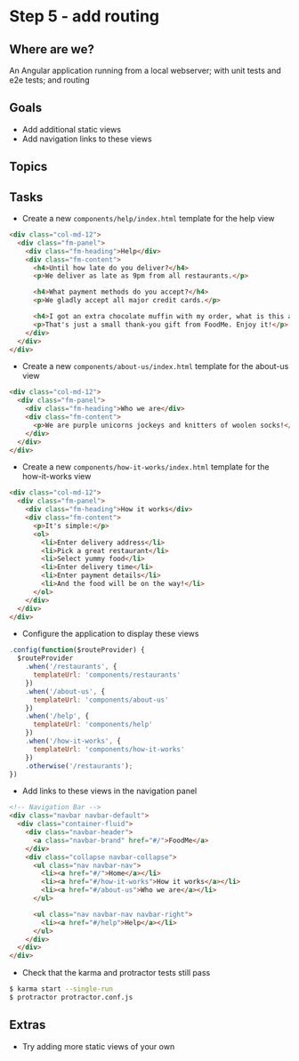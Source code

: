 # Step 5 - add routing

## Where are we?

An Angular application running from a local webserver;
with unit tests and e2e tests;
and routing

## Goals

* Add additional static views
* Add navigation links to these views

## Topics

## Tasks

* Create a new `components/help/index.html` template for the help view

```html
<div class="col-md-12">
  <div class="fm-panel">
    <div class="fm-heading">Help</div>
    <div class="fm-content">
      <h4>Until how late do you deliver?</h4>
      <p>We deliver as late as 9pm from all restaurants.</p>

      <h4>What payment methods do you accept?</h4>
      <p>We gladly accept all major credit cards.</p>

      <h4>I got an extra chocolate muffin with my order, what is this about?</h4>
      <p>That's just a small thank-you gift from FoodMe. Enjoy it!</p>
    </div>
  </div>
</div>
```

* Create a new `components/about-us/index.html` template for the about-us view

```html
<div class="col-md-12">
  <div class="fm-panel">
    <div class="fm-heading">Who we are</div>
    <div class="fm-content">
      <p>We are purple unicorns jockeys and knitters of woolen socks!</p>
    </div>
  </div>
</div>
```

* Create a new `components/how-it-works/index.html` template for the how-it-works view

```html
<div class="col-md-12">
  <div class="fm-panel">
    <div class="fm-heading">How it works</div>
    <div class="fm-content">
      <p>It's simple:</p>
      <ol>
        <li>Enter delivery address</li>
        <li>Pick a great restaurant</li>
        <li>Select yummy food</li>
        <li>Enter delivery time</li>
        <li>Enter payment details</li>
        <li>And the food will be on the way!</li>
      </ol>
    </div>
  </div>
</div>
```

* Configure the application to display these views

```js
.config(function($routeProvider) {
  $routeProvider
    .when('/restaurants', {
      templateUrl: 'components/restaurants'
    })
    .when('/about-us', {
      templateUrl: 'components/about-us'
    })
    .when('/help', {
      templateUrl: 'components/help'
    })
    .when('/how-it-works', {
      templateUrl: 'components/how-it-works'
    })
    .otherwise('/restaurants');
})
```

* Add links to these views in the navigation panel

```html
<!-- Navigation Bar -->
<div class="navbar navbar-default">
  <div class="container-fluid">
    <div class="navbar-header">
      <a class="navbar-brand" href="#/">FoodMe</a>
    </div>
    <div class="collapse navbar-collapse">
      <ul class="nav navbar-nav">
        <li><a href="#/">Home</a></li>
        <li><a href="#/how-it-works">How it works</a></li>
        <li><a href="#/about-us">Who we are</a></li>
      </ul>

      <ul class="nav navbar-nav navbar-right">
        <li><a href="#/help">Help</a></li>
      </ul>
    </div>
  </div>
</div>
```

* Check that the karma and protractor tests still pass

```bash
$ karma start --single-run
$ protractor protractor.conf.js
```

## Extras

* Try adding more static views of your own